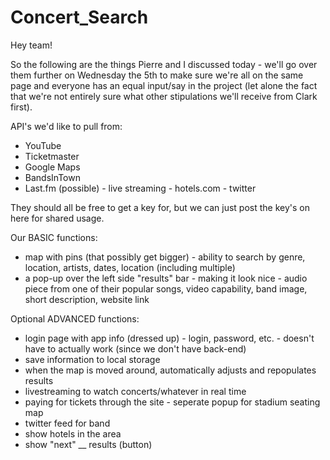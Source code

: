 # Concert_Search

Hey team!

So the following are the things Pierre and I discussed today - we'll go over them further on Wednesday the 5th to make sure we're all on the same page and everyone has an equal input/say in the project (let alone the fact that we're not entirely sure what other stipulations we'll receive from Clark first).


API's we'd like to pull from:
- YouTube
- Ticketmaster
- Google Maps
- BandsInTown
- Last.fm
(possible)  - live streaming
            - hotels.com
            - twitter

They should all be free to get a key for, but we can just post the key's on here for shared usage.


Our BASIC functions:
- map with pins (that possibly get bigger)
        - ability to search by genre, location, artists, dates, location (including multiple)
- a pop-up over the left side "results" bar
        - making it look nice
        - audio piece from one of their popular songs, video capability, band image, short description, website link

Optional ADVANCED functions:
- login page with app info (dressed up)
        - login, password, etc.
        - doesn't have to actually work (since we don't have back-end)
- save information to local storage
- when the map is moved around, automatically adjusts and repopulates results
- livestreaming to watch concerts/whatever in real time
- paying for tickets through the site
        - seperate popup for stadium seating map
- twitter feed for band
- show hotels in the area
- show "next" __ results (button)